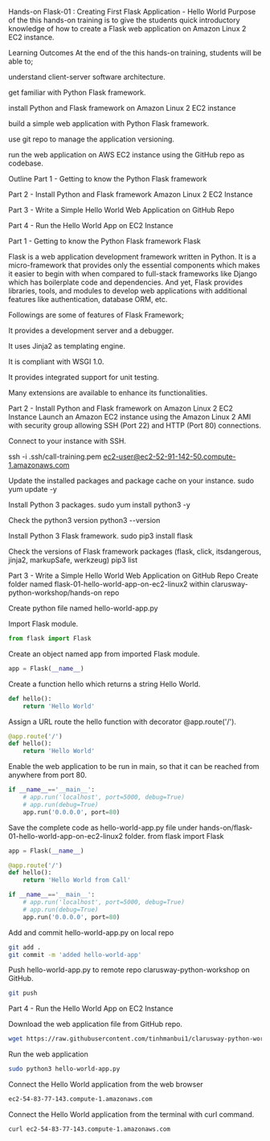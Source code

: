 Hands-on Flask-01 : Creating First Flask Application - Hello World
Purpose of the this hands-on training is to give the students quick introductory knowledge of how to create a Flask web application on Amazon Linux 2 EC2 instance.

Learning Outcomes
At the end of the this hands-on training, students will be able to;

understand client-server software architecture.

get familiar with Python Flask framework.

install Python and Flask framework on Amazon Linux 2 EC2 instance

build a simple web application with Python Flask framework.

use git repo to manage the application versioning.

run the web application on AWS EC2 instance using the GitHub repo as codebase.

Outline
Part 1 - Getting to know the Python Flask framework

Part 2 - Install Python and Flask framework Amazon Linux 2 EC2 Instance

Part 3 - Write a Simple Hello World Web Application on GitHub Repo

Part 4 - Run the Hello World App on EC2 Instance

Part 1 - Getting to know the Python Flask framework
Flask

Flask is a web application development framework written in Python. It is a micro-framework that provides only the essential components which makes it easier to begin with when compared to full-stack frameworks like Django which has boilerplate code and dependencies. And yet, Flask provides libraries, tools, and modules to develop web applications with additional features like authentication, database ORM, etc.

Followings are some of features of Flask Framework;

It provides a development server and a debugger.

It uses Jinja2 as templating engine.

It is compliant with WSGI 1.0.

It provides integrated support for unit testing.

Many extensions are available to enhance its functionalities.

Part 2 - Install Python and Flask framework on Amazon Linux 2 EC2 Instance
Launch an Amazon EC2 instance using the Amazon Linux 2 AMI with security group allowing SSH (Port 22) and HTTP (Port 80) connections.

Connect to your instance with SSH.

ssh -i .ssh/call-training.pem ec2-user@ec2-52-91-142-50.compute-1.amazonaws.com

Update the installed packages and package cache on your instance.
sudo yum update -y

Install Python 3 packages.
sudo yum install python3 -y

Check the python3 version
python3 --version

Install Python 3 Flask framework.
sudo pip3 install flask

Check the versions of Flask framework packages (flask, click, itsdangerous, jinja2, markupSafe, werkzeug)
pip3 list

Part 3 - Write a Simple Hello World Web Application on GitHub Repo
Create folder named flask-01-hello-world-app-on-ec2-linux2 within clarusway-python-workshop/hands-on repo

Create python file named hello-world-app.py

Import Flask module.
```python
from flask import Flask
```

Create an object named app from imported Flask module.
```python
app = Flask(__name__)
```
Create a function hello which returns a string Hello World.
```python
def hello():
    return 'Hello World'
```
Assign a URL route the hello function with decorator @app.route('/').
```python
@app.route('/')
def hello():
    return 'Hello World'
```
Enable the web application to be run in main, so that it can be reached from anywhere from port 80.
```python
if __name__=='__main__':
    # app.run('localhost', port=5000, debug=True)
    # app.run(debug=True)
    app.run('0.0.0.0', port=80)
```
Save the complete code as hello-world-app.py file under hands-on/flask-01-hello-world-app-on-ec2-linux2 folder.
from flask import Flask
```python
app = Flask(__name__)

@app.route('/')
def hello():
    return 'Hello World from Call'

if __name__=='__main__':
    # app.run('localhost', port=5000, debug=True)
    # app.run(debug=True)
    app.run('0.0.0.0', port=80)
```
Add and commit hello-world-app.py on local repo
```bash
git add .
git commit -m 'added hello-world-app'
```
Push hello-world-app.py to remote repo clarusway-python-workshop on GitHub.
```bash
git push
```
Part 4 - Run the Hello World App on EC2 Instance

Download the web application file from GitHub repo.
```bash
wget https://raw.githubusercontent.com/tinhmanbui1/clarusway-python-workshop/master/hands-on/flask-01-hello-world-app-on-ec2-linux2/hello-world-app.py
```
Run the web application
```bash
sudo python3 hello-world-app.py
```
Connect the Hello World application from the web browser
```bash
ec2-54-83-77-143.compute-1.amazonaws.com
```
Connect the Hello World application from the terminal with curl command.
```bash
curl ec2-54-83-77-143.compute-1.amazonaws.com
```
